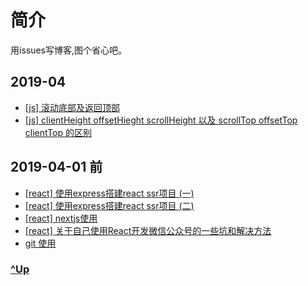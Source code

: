 # 简介

用issues写博客,图个省心吧。

## 2019-04

- [ [js] 滚动底部及返回顶部](https://github.com/ahaow/Blog/issues/11)
- [ [js] clientHeight offsetHieght scrollHeight 以及 scrollTop offsetTop clientTop 的区别](https://github.com/ahaow/Blog/issues/11)

## 2019-04-01 前

- [ [react] 使用express搭建react ssr项目 (一)](https://github.com/ahaow/Blog/issues/3)
- [ [react] 使用express搭建react ssr项目 (二)](https://github.com/ahaow/Blog/issues/7)
- [ [react] nextjs使用](https://github.com/ahaow/Blog/issues/4)
- [ [react] 关于自己使用React开发微信公众号的一些坑和解决方法](https://github.com/ahaow/Blog/issues/1)
- [git 使用](https://github.com/ahaow/Blog/issues/8)


### [^Up](#简介)



